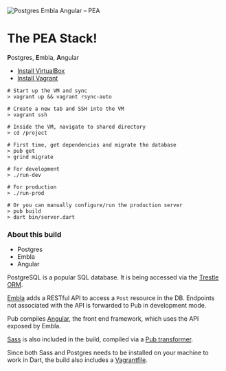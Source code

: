 ![Postgres Embla Angular – PEA](http://embla.io/img/pea.svg "The PEA Stack")

# The PEA Stack!

**P**ostgres, **E**mbla, **A**ngular

* [Install VirtualBox](https://www.virtualbox.org/)
* [Install Vagrant](https://docs.vagrantup.com/v2/)

```shell
# Start up the VM and sync
> vagrant up && vagrant rsync-auto

# Create a new tab and SSH into the VM
> vagrant ssh

# Inside the VM, navigate to shared directory
> cd /project

# First time, get dependencies and migrate the database
> pub get
> grind migrate

# For development
> ./run-dev

# For production
> ./run-prod

# Or you can manually configure/run the production server
> pub build
> dart bin/server.dart
```

### About this build
* Postgres
* Embla
* Angular

PostgreSQL is a popular SQL database. It is being accessed via the
[Trestle ORM](https://pub.dartlang.org/packages/trestle).

[Embla](https://embla.io) adds a RESTful API to access a `Post` resource in the DB.
Endpoints not associated with the API is forwarded to Pub in development mode.

Pub compiles [Angular](https://pub.dartlang.org/packages/angular2), the front end
framework, which uses the API exposed by Embla.

[Sass](http://sass-lang.com/) is also included in the build, compiled via a
[Pub transformer](https://pub.dartlang.org/packages/sass).

Since both Sass and Postgres needs to be installed on your machine to work in Dart,
the build also includes a [Vagrantfile](https://www.vagrantup.com/).
